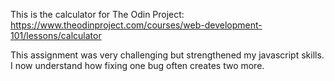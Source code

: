 This is the calculator for The Odin Project: https://www.theodinproject.com/courses/web-development-101/lessons/calculator

This assignment was very challenging but strengthened my javascript skills. I now understand how fixing one bug often creates two more. 